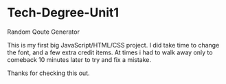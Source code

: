 # Tech-Degree-Unit1
Random Qoute Generator

This is my first big JavaScript/HTML/CSS project.
I did take time to change the font, and a few extra credit items.
At times i had to walk away only to comeback 10 minutes later to try and fix a mistake.


Thanks for checking this out.
